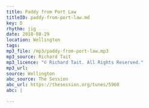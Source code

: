 ```yaml
---
title: Paddy from Port Law
titleID: paddy-from-port-law.md
key: D
rhythm: jig
date: 2018-08-29
location: Wellington
tags:
mp3_file: /mp3/paddy-from-port-law.mp3
mp3_source: Richard Tait
mp3_licence: "© Richard Tait. All Rights Reserved."
mp3_url:
source: Wellington
abc_source: The Session
abc_url: https://thesession.org/tunes/5960
abc: |

---
```

